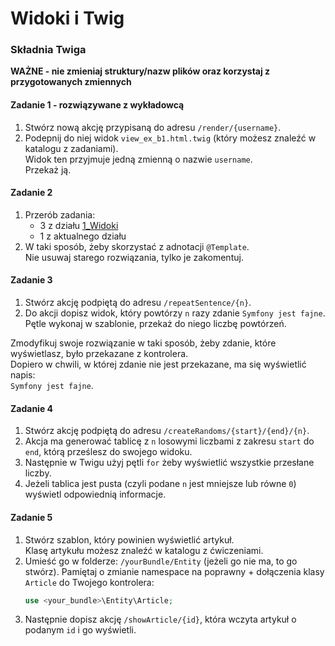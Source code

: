 #  Widoki i Twig
### Składnia Twiga

**WAŻNE -  nie zmieniaj struktury/nazw plików oraz korzystaj z przygotowanych zmiennych**

#### Zadanie 1 - rozwiązywane z wykładowcą

1. Stwórz nową akcję przypisaną do adresu `/render/{username}`.
2. Podepnij do niej widok `view_ex_b1.html.twig` (który możesz znaleźć w katalogu z zadaniami).  
   Widok ten przyjmuje jedną zmienną o nazwie `username`.  
   Przekaż ją.

#### Zadanie 2

1. Przerób zadania:
   * 3 z działu [1_Widoki][widoki]
   * 1 z aktualnego działu
2. W taki sposób, żeby skorzystać z adnotacji `@Template`.  
   Nie usuwaj starego rozwiązania, tylko je zakomentuj.

#### Zadanie 3

1. Stwórz akcję podpiętą do adresu `/repeatSentence/{n}`.
2. Do akcji dopisz widok, który powtórzy `n` razy zdanie `Symfony jest fajne`.  
   Pętle wykonaj w szablonie, przekaż do niego liczbę powtórzeń.

Zmodyfikuj swoje rozwiązanie w taki sposób, żeby zdanie, które wyświetlasz, było przekazane z kontrolera.  
Dopiero w chwili, w której zdanie nie jest przekazane, ma się wyświetlić napis:  
`Symfony jest fajne`.

#### Zadanie 4

1. Stwórz akcję podpiętą do adresu `/createRandoms/{start}/{end}/{n}`.
2. Akcja ma generować tablicę z `n` losowymi liczbami z zakresu `start` do `end`, którą prześlesz do swojego widoku.
3. Następnie w Twigu użyj pętli `for` żeby wyświetlić wszystkie przesłane liczby.
4. Jeżeli tablica jest pusta (czyli podane `n` jest mniejsze lub równe `0`) wyświetl odpowiednią informacje.

#### Zadanie 5

1. Stwórz szablon, który powinien wyświetlić artykuł.  
   Klasę artykułu możesz znaleźć w katalogu z ćwiczeniami.
2. Umieść go w folderze: `/yourBundle/Entity` (jeżeli go nie ma, to go stwórz).
   Pamiętaj o zmianie namespace na poprawny + dołączenia klasy `Article` do Twojego kontrolera:
   ```php
   use <your_bundle>\Entity\Article;
   ```
4. Następnie dopisz akcję `/showArticle/{id}`, która wczyta artykuł o podanym `id` i go wyświetli.

<!-- Links -->
[widoki]: ../1_Widoki#zadanie-3---rozwiązywane-z-wykładowcą
